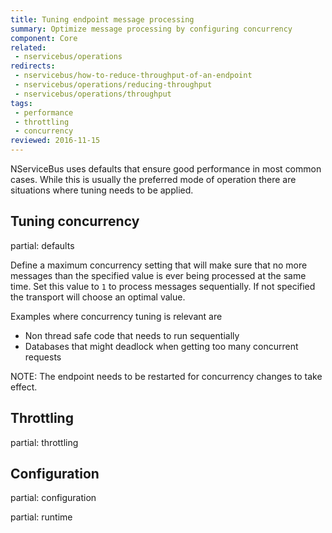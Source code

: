 ```yaml
---
title: Tuning endpoint message processing
summary: Optimize message processing by configuring concurrency
component: Core
related:
 - nservicebus/operations
redirects:
 - nservicebus/how-to-reduce-throughput-of-an-endpoint
 - nservicebus/operations/reducing-throughput
 - nservicebus/operations/throughput
tags:
 - performance
 - throttling
 - concurrency
reviewed: 2016-11-15
---
```


NServiceBus uses defaults that ensure good performance in most common cases. While this is usually the preferred mode of operation there are situations where tuning needs to be applied.


## Tuning concurrency


partial: defaults


Define a maximum concurrency setting that will make sure that no more messages than the specified value is ever being processed at the same time. Set this value to `1` to process messages sequentially. If not specified the transport will choose an optimal value.

Examples where concurrency tuning is relevant are

 * Non thread safe code that needs to run sequentially
 * Databases that might deadlock when getting too many concurrent requests
 
 NOTE: The endpoint needs to be restarted for concurrency changes to take effect.


## Throttling

partial: throttling


## Configuration

partial: configuration



partial: runtime
